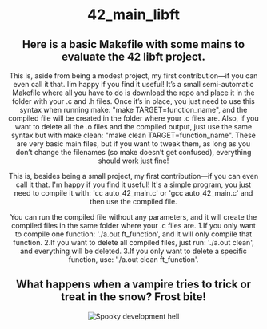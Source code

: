 
<div align="center">
<h1 align="center">42_main_libft</h1>
<h2> Here is a basic Makefile with some mains to evaluate the 42 libft project.</h2>
<p6 align="center">This is, aside from being a modest project, my first contribution—if you can even call it that. I’m happy if you find it useful! It’s a small semi-automatic Makefile where all you have to do is download the repo and place it in the folder with your .c and .h files. Once it’s in place, you just need to use this syntax when running make: "make TARGET=function_name", and the compiled file will be created in the folder where your .c files are. Also, if you want to delete all the .o files and the compiled output, just use the same syntax but with make clean: "make clean TARGET=function_name". These are very basic main files, but if you want to tweak them, as long as you don’t change the filenames (so make doesn’t get confused), everything should work just fine!

This is, besides being a small project, my first contribution—if you can even call it that. I'm happy if you find it useful! It's a simple program, you just need to compile it with: 'cc auto_42_main.c' or 'gcc auto_42_main.c' and then use the compiled file.

 You can run the compiled file without any parameters, and it will create the compiled files in the same folder where your .c files are.
 1.If you only want to compile one function: './a.out ft_function', and it will only compile that function.
 2.If you want to delete all compiled files, just run: './a.out clean', and everything will be deleted.
 3.If you only want to delete a specific function, use: './a.out clean ft_function'.
</p1>
<h2>What happens when a vampire tries to trick or treat in the snow? Frost bite!</h2>
  
![Spooky development hell](https://img.freepik.com/vector-gratis/diseno-papel-tapiz-feliz-halloween_52683-44541.jpg?t=st=1731269465~exp=1731273065~hmac=3e11eba69c67de4cf2a12138a764337f928b58db9c687d8b83102eb6f8d855da&w=1380)
</div>


